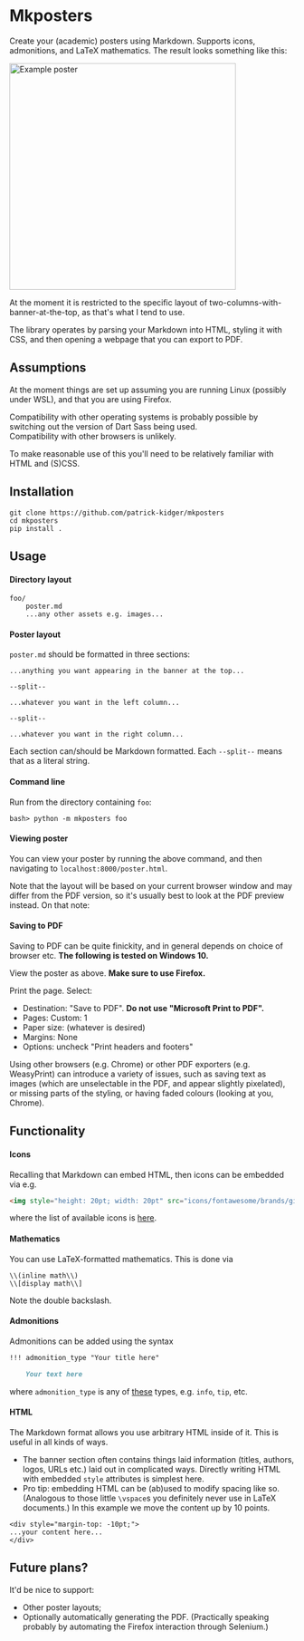# Mkposters

Create your (academic) posters using Markdown. Supports icons, admonitions, and LaTeX mathematics. The result looks something like this:

<img align="center" style="height: 300pt; width: auto;" src="https://raw.githubusercontent.com/patrick-kidger/mkposters/main/imgs/diffrax.png" alt="Example poster">

At the moment it is restricted to the specific layout of two-columns-with-banner-at-the-top, as that's what I tend to use.

The library operates by parsing your Markdown into HTML, styling it with CSS, and then opening a webpage that you can export to PDF.

## Assumptions

At the moment things are set up assuming you are running Linux (possibly under WSL), and that you are using Firefox.

Compatibility with other operating systems is probably possible by switching out the version of Dart Sass being used.  
Compatibility with other browsers is unlikely.

To make reasonable use of this you'll need to be relatively familiar with HTML and (S)CSS.

## Installation

```
git clone https://github.com/patrick-kidger/mkposters
cd mkposters
pip install .
```

## Usage

#### Directory layout

```
foo/
    poster.md
    ...any other assets e.g. images...
```

#### Poster layout

`poster.md` should be formatted in three sections:

```
...anything you want appearing in the banner at the top...

--split--

...whatever you want in the left column...

--split--

...whatever you want in the right column...
```

Each section can/should be Markdown formatted. Each `--split--` means that as a literal string.

#### Command line

Run from the directory containing `foo`:
```
bash> python -m mkposters foo
```

#### Viewing poster

You can view your poster by running the above command, and then navigating to `localhost:8000/poster.html`.

Note that the layout will be based on your current browser window and may differ from the PDF version, so it's usually best to look at the PDF preview instead. On that note:

#### Saving to PDF

Saving to PDF can be quite finickity, and in general depends on choice of browser etc. **The following is tested on Windows 10.**

View the poster as above. **Make sure to use Firefox.**

Print the page. Select:
- Destination: "Save to PDF". **Do not use "Microsoft Print to PDF".**
- Pages: Custom: 1
- Paper size: (whatever is desired)
- Margins: None
- Options: uncheck "Print headers and footers"

Using other browsers (e.g. Chrome) or other PDF exporters (e.g. WeasyPrint) can introduce a variety of issues, such as saving text as images (which are unselectable in the PDF, and appear slightly pixelated), or missing parts of the styling, or having faded colours (looking at you, Chrome).

## Functionality

#### Icons

Recalling that Markdown can embed HTML, then icons can be embedded via e.g.
```html
<img style="height: 20pt; width: 20pt" src="icons/fontawesome/brands/github.svg">
```
where the list of available icons is [here](https://github.com/patrick-kidger/mkposters/tree/main/mkposters/third_party/icons).

#### Mathematics

You can use LaTeX-formatted mathematics. This is done via

```
\\(inline math\\)
\\[display math\\]
```

Note the double backslash.

#### Admonitions

Admonitions can be added using the syntax

```markdown
!!! admonition_type "Your title here"

    Your text here
```

where `admonition_type` is any of [these](https://squidfunk.github.io/mkdocs-material/reference/admonitions/#supported-types) types, e.g. `info`, `tip`, etc.

#### HTML

The Markdown format allows you use arbitrary HTML inside of it. This is useful in all kinds of ways.

- The banner section often contains things laid information (titles, authors, logos, URLs etc.) laid out in complicated ways. Directly writing HTML with embedded `style` attributes is simplest here.
- Pro tip: embedding HTML can be (ab)used to modify spacing like so. (Analogous to those little `\vspace`s you definitely never use in LaTeX documents.) In this example we move the content up by 10 points.
```
<div style="margin-top: -10pt;">
...your content here...
</div>
```

## Future plans?

It'd be nice to support:
- Other poster layouts;
- Optionally automatically generating the PDF. (Practically speaking probably by automating the Firefox interaction through Selenium.)
